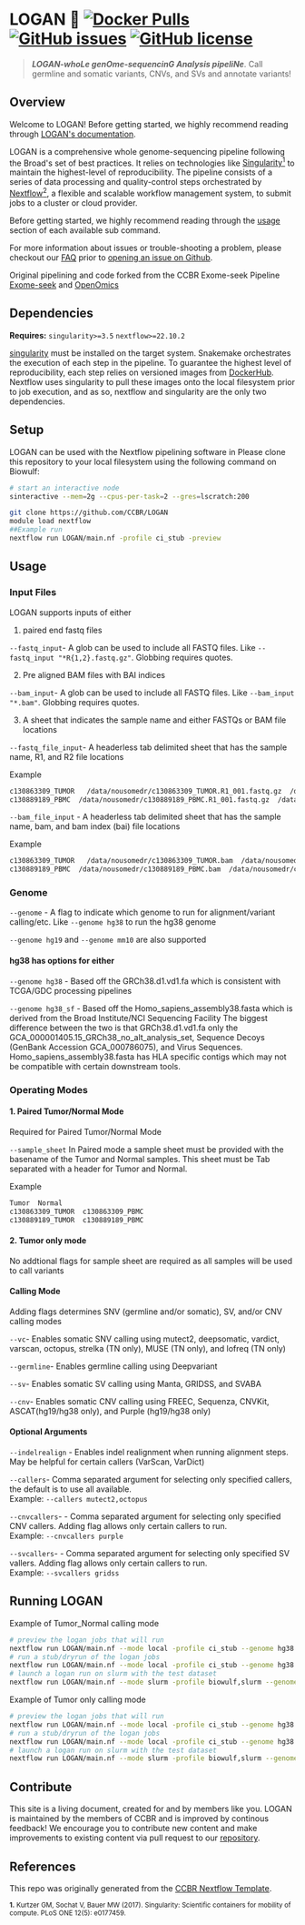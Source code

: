 # LOGAN 🔬 [![Docker Pulls](https://img.shields.io/docker/pulls/nciccbr/ccbr_wes_base)](https://hub.docker.com/r/nciccbr/ccbr_wes_base) [![GitHub issues](https://img.shields.io/github/issues/ccbr/LOGAN?color=brightgreen)](https://github.com/ccbr/LOGAN/issues)  [![GitHub license](https://img.shields.io/github/license/ccbr/LOGAN)](https://github.com/ccbr/LOGAN/blob/master/LICENSE) 

> **_LOGAN-whoLe genOme-sequencinG Analysis pipeliNe_**. Call germline and somatic variants, CNVs, and SVs and  annotate variants!

## Overview
Welcome to LOGAN! Before getting started, we highly recommend reading through [LOGAN's documentation](https://ccbr.github.io/LOGAN).

LOGAN is a comprehensive whole genome-sequencing pipeline following the Broad's set of best practices. It relies on technologies like [Singularity<sup>1</sup>](https://singularity.lbl.gov/) to maintain the highest-level of reproducibility. The pipeline consists of a series of data processing and quality-control steps orchestrated by [Nextflow<sup>2</sup>](https://nextflow.io/), a flexible and scalable workflow management system, to submit jobs to a cluster or cloud provider.

Before getting started, we highly recommend reading through the [usage](https://ccbr.github.io/LOGAN/usage/run/) section of each available sub command.

For more information about issues or trouble-shooting a problem, please checkout our [FAQ](faq/questions.md) prior to [opening an issue on Github](https://github.com/ccbr/LOGAN/issues).

Original pipelining and code forked from the CCBR Exome-seek Pipeline [Exome-seek](https://github.com/CCBR/XAVIER) and [OpenOmics](https://github.com/openOmics/genome-seek)

## Dependencies
**Requires:** `singularity>=3.5`  `nextflow>=22.10.2`

[singularity](https://singularity.lbl.gov/all-releases) must be installed on the target system. Snakemake orchestrates the execution of each step in the pipeline. To guarantee the highest level of reproducibility, each step relies on versioned images from [DockerHub](https://hub.docker.com/orgs/nciccbr/repositories). Nextflow uses singularity to pull these images onto the local filesystem prior to job execution, and as so, nextflow and singularity are the only two dependencies.

## Setup
LOGAN can be used with the Nextflow pipelining software in 
Please clone this repository to your local filesystem using the following command on Biowulf:

```bash
# start an interactive node
sinteractive --mem=2g --cpus-per-task=2 --gres=lscratch:200

git clone https://github.com/CCBR/LOGAN
module load nextflow
##Example run 
nextflow run LOGAN/main.nf -profile ci_stub -preview
```

## Usage

### Input Files
LOGAN supports inputs of either 
1) paired end fastq files

`--fastq_input`- A glob can be used to include all FASTQ files. Like `--fastq_input "*R{1,2}.fastq.gz"`. Globbing requires quotes.

2) Pre aligned BAM files with BAI indices 

`--bam_input`- A glob can be used to include all FASTQ files. Like `--bam_input "*.bam"`. Globbing requires quotes.

3) A sheet that indicates the sample name and either FASTQs or BAM file locations

`--fastq_file_input`-  A headerless tab delimited sheet that has the sample name, R1, and R2 file locations

Example
```bash
c130863309_TUMOR   /data/nousomedr/c130863309_TUMOR.R1_001.fastq.gz  /data/nousomedr/c130863309_TUMOR.R2_001.fastq.gz
c130889189_PBMC  /data/nousomedr/c130889189_PBMC.R1_001.fastq.gz  /data/nousomedr/c130889189_PBMC.R2_001.fastq.gz
```


`--bam_file_input` -  A headerless tab delimited sheet that has the sample name, bam, and bam index (bai) file locations

Example
```bash
c130863309_TUMOR   /data/nousomedr/c130863309_TUMOR.bam  /data/nousomedr/c130863309_TUMOR.bam.bai
c130889189_PBMC  /data/nousomedr/c130889189_PBMC.bam  /data/nousomedr/c130889189_PBMC.bam.bai
```

### Genome
`--genome` - A flag to indicate which genome to run for alignment/variant calling/etc. Like `--genome hg38` to run the hg38 genome

`--genome hg19` and `--genome mm10` are also supported 

#### hg38 has options for either  
`--genome hg38` - Based off the GRCh38.d1.vd1.fa which is consistent with TCGA/GDC processing pipelines  

`--genome hg38_sf` - Based off the Homo_sapiens_assembly38.fasta which is derived from the Broad Institute/NCI Sequencing Facility
The biggest difference between the two is that GRCh38.d1.vd1.fa only the GCA_000001405.15_GRCh38_no_alt_analysis_set, Sequence Decoys (GenBank Accession GCA_000786075), and Virus Sequences. Homo_sapiens_assembly38.fasta has HLA specific contigs which may not be compatible with certain downstream tools.


### Operating Modes

#### 1.  Paired Tumor/Normal Mode 

Required for Paired Tumor/Normal Mode

`--sample_sheet` In Paired mode a sample sheet must be provided with the basename of the Tumor and Normal samples. This sheet must be Tab separated with a header for Tumor and Normal.  

Example
```bash
Tumor  Normal
c130863309_TUMOR  c130863309_PBMC
c130889189_TUMOR  c130889189_PBMC
```

#### 2.  Tumor only mode

No addtional flags for sample sheet are required as all samples will be used to call variants

#### Calling Mode

Adding flags determines SNV (germline and/or somatic), SV, and/or CNV calling modes

`--vc`- Enables somatic SNV calling using mutect2, deepsomatic, vardict, varscan, octopus, strelka (TN only), MUSE (TN only), and lofreq (TN only)

`--germline`- Enables germline calling using Deepvariant

`--sv`- Enables somatic SV calling using Manta, GRIDSS, and SVABA

`--cnv`- Enables somatic CNV calling using FREEC, Sequenza, CNVKit, ASCAT(hg19/hg38 only), and Purple (hg19/hg38 only)



#### Optional Arguments
`--indelrealign` - Enables indel realignment when running alignment steps. May be helpful for certain callers (VarScan, VarDict)

`--callers`- Comma separated argument for selecting only specified callers, the default is to use all available.  
Example: `--callers mutect2,octopus`

`--cnvcallers`- - Comma separated argument for selecting only specified CNV callers. Adding flag allows only certain callers to run.  
Example: `--cnvcallers purple`

`--svcallers`- - Comma separated argument for selecting only specified SV vallers. Adding flag allows only certain callers to run.  
Example: `--svcallers gridss`

## Running LOGAN
Example of Tumor_Normal calling mode 
```bash
# preview the logan jobs that will run 
nextflow run LOGAN/main.nf --mode local -profile ci_stub --genome hg38 --sample_sheet samplesheet.tsv --outdir out --fastq_input "*R{1,2}.fastq.gz" -preview --vc --sv --cnv
# run a stub/dryrun of the logan jobs 
nextflow run LOGAN/main.nf --mode local -profile ci_stub --genome hg38 --sample_sheet samplesheet.tsv --outdir out --fastq_input "*R{1,2}.fastq.gz" -stub --vc --sv --cnv
# launch a logan run on slurm with the test dataset
nextflow run LOGAN/main.nf --mode slurm -profile biowulf,slurm --genome hg38 --sample_sheet samplesheet.tsv --outdir out --fastq_input "*R{1,2}.fastq.gz" --vc --sv --cnv 
```

Example of Tumor only calling mode 
```bash
# preview the logan jobs that will run 
nextflow run LOGAN/main.nf --mode local -profile ci_stub --genome hg38 --outdir out --fastq_input "*R{1,2}.fastq.gz" --callers octopus,mutect2 -preview --vc --sv --cnv
# run a stub/dryrun of the logan jobs 
nextflow run LOGAN/main.nf --mode local -profile ci_stub --genome hg38 --outdir out --fastq_input "*R{1,2}.fastq.gz" --callers octopus,mutect2 -stub --vc --sv --cnv
# launch a logan run on slurm with the test dataset
nextflow run LOGAN/main.nf --mode slurm -profile biowulf,slurm --genome hg38 --outdir out --fastq_input "*R{1,2}.fastq.gz" --callers octopus,mutect2 --vc --sv --cnv
```




## Contribute 
This site is a living document, created for and by members like you. LOGAN is maintained by the members of CCBR and is improved by continous feedback! We encourage you to contribute new content and make improvements to existing content via pull request to our [repository](https://github.com/ccbr/LOGAN/pulls).


## References
This repo was originally generated from the [CCBR Nextflow Template](https://github.com/CCBR/CCBR_NextflowTemplate).

<sup>**1.**  Kurtzer GM, Sochat V, Bauer MW (2017). Singularity: Scientific containers for mobility of compute. PLoS ONE 12(5): e0177459.</sup>  
